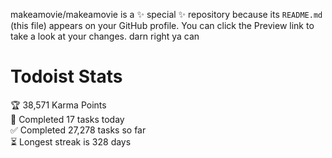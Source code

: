 makeamovie/makeamovie is a ✨ special ✨ repository because its `README.md` (this file) appears on your GitHub profile.
You can click the Preview link to take a look at your changes. darn right ya can

# Todoist Stats

<!-- TODO-IST:START -->
🏆  38,571 Karma Points           
🌸  Completed 17 tasks today           
✅  Completed 27,278 tasks so far           
⏳  Longest streak is 328 days
<!-- TODO-IST:END -->